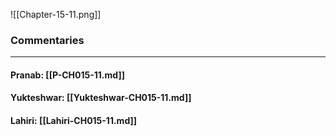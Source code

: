 ![[Chapter-15-11.png]]

### Commentaries

---

#### Pranab: [[P-CH015-11.md]]

#### Yukteshwar: [[Yukteshwar-CH015-11.md]]

#### Lahiri: [[Lahiri-CH015-11.md]]
